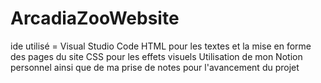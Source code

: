 # ArcadiaZooWebsite
ide utilisé = Visual Studio Code
HTML pour les textes et la mise en forme des pages du site
CSS pour les effets visuels 
Utilisation de mon Notion personnel ainsi que de ma prise de notes pour l'avancement du projet
